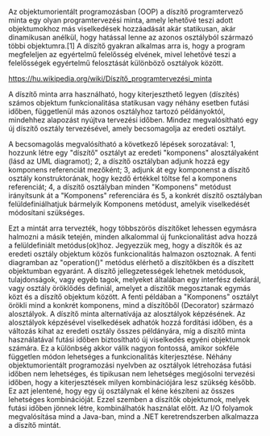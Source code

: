 Az objektumorientált programozásban (OOP) a díszítő programtervező minta egy olyan programtervezési minta,
amely lehetővé teszi adott objektumokhoz más viselkedések hozzáadását akár statikusan, akár dinamikusan anélkül,
hogy hatással lenne az azonos osztályból származó többi objektumra.[1] A díszítő gyakran alkalmas arra is,
hogy a program megfeleljen az egyértelmű felelősség elvének, mivel lehetővé teszi a felelősségek egyértelmű
felosztását különböző osztályok között.

https://hu.wikipedia.org/wiki/Díszítő_programtervezési_minta

A díszítő minta arra használható, hogy kiterjeszthető legyen (díszítés) számos objektum funkcionalitása statikusan vagy
néhány esetben futási időben, függetlenül más azonos osztályhoz tartozó példányoktól, mindehhez alapozást nyújtva
tervezési időben. Mindez megvalósítható egy új díszítő osztály tervezésével, amely becsomagolja az eredeti osztályt.

A becsomagolás megvalósítható a következő lépések sorozatával: 
1, hozzunk létre egy "díszítő" osztályt az eredeti "komponens" alosztályaként (lásd az UML diagramot);
2, a díszítő osztályban adjunk hozzá egy komponens referenciát mezőként;
3, adjunk át egy komponenst a díszítő osztály konstruktorának, hogy kezdő értékkel töltse fel a komponens referenciát;
4, a díszítő osztályban minden "Komponens" metódust irányítsunk át a "Komponens" referenciára és
5, a konkrét díszítő osztályban felüldefiniálhatjuk bármelyik Komponens metódust, amelyik viselkedését módosítani szükséges.

Ezt a mintát arra tervezték, hogy többszörös díszítőket lehessen egymásra halmozni a másik tetején, minden alkalommal új
funkcionalitást adva hozzá a felüldefiniált metódus(ok)hoz. 
Jegyezzük meg, hogy a díszítők és az eredeti osztály objektum közös funkcionalitás halmazon osztoznak.
A fenti diagramban az "operation()" metódus elérhető a díszítőkben és a díszített objektumban egyaránt. 
A díszítő jellegzetességek lehetnek metódusok, tulajdonságok, vagy egyéb tagok, melyeket általában egy
interfész deklarál, vagy osztály öröklődés definiál, amelyet a díszítők megosztanak egymás közt és a
díszítő objektum között. A fenti példában a "Komponens" osztályt örökli mind a konkrét komponens,
mind a díszítőből (Decorator) származó alosztályok.
A díszítő minta alternatívája az alosztályok képzésének. Az alosztályok képzésével viselkedések adhatók hozzá fordítási
időben, és a változás kihat az eredeti osztály összes példányára, míg a díszítő minta használatával futási időben
biztosítható új viselkedés egyéni objektumok számára. 
Ez a különbség akkor válik nagyon fontossá, amikor sokféle független módon lehetséges a funkcionalitás kiterjesztése.
Néhány objektumorientált programozási nyelvben az osztályok létrehozása futási időben nem lehetséges, és tipikusan nem
lehetséges megjósolni tervezési időben, hogy a kiterjesztések milyen kombinációjára lesz szükség később.
Ez azt jelentené, hogy egy új osztálynak el kéne készíteni az összes lehetséges kombinációját.
Ezzel szemben a díszítők objektumok, melyek futási időben jönnek létre, kombinálhatók használat előtt.
Az I/O folyamok megvalósítása mind a Java-ban, mind a .NET keretrendszerben alkalmazza a díszítő mintát. 
